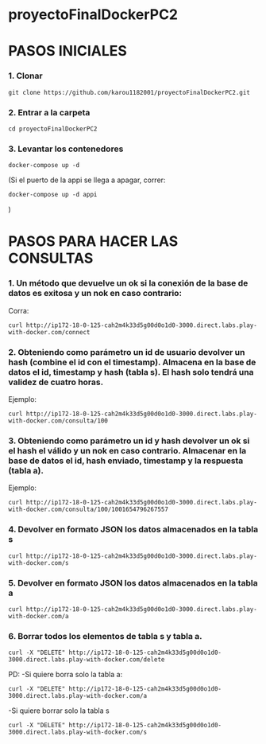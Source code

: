 # proyectoFinalDockerPC2

# PASOS INICIALES

### 1. Clonar

```
git clone https://github.com/karou1182001/proyectoFinalDockerPC2.git
```
### 2. Entrar a la carpeta
```
cd proyectoFinalDockerPC2
```
### 3. Levantar los contenedores
```
docker-compose up -d
```
(Si el puerto de la appi se llega a apagar, correr: 
```
docker-compose up -d appi
```
)

#  PASOS PARA HACER LAS CONSULTAS

### 1. Un método que devuelve un ok si la conexión de la base de datos es exitosa y un nok en caso contrario:
Corra:
```
curl http://ip172-18-0-125-cah2m4k33d5g00d0o1d0-3000.direct.labs.play-with-docker.com/connect
```
### 2. Obteniendo como parámetro un id de usuario devolver un hash (combine el id con el timestamp). Almacena en la base de datos el id, timestamp y hash (tabla s). El hash solo tendrá una validez de cuatro horas.

Ejemplo:
```
curl http://ip172-18-0-125-cah2m4k33d5g00d0o1d0-3000.direct.labs.play-with-docker.com/consulta/100
```
### 3. Obteniendo como parámetro un id y hash devolver un ok si el hash el válido y un nok en caso contrario. Almacenar en la base de datos el id, hash enviado, timestamp y la respuesta (tabla a).

Ejemplo:
```
curl http://ip172-18-0-125-cah2m4k33d5g00d0o1d0-3000.direct.labs.play-with-docker.com/consulta/100/1001654796267557
```
### 4. Devolver en formato JSON los datos almacenados en la tabla s
```
curl http://ip172-18-0-125-cah2m4k33d5g00d0o1d0-3000.direct.labs.play-with-docker.com/s
```
### 5. Devolver en formato JSON los datos almacenados en la tabla a
```
curl http://ip172-18-0-125-cah2m4k33d5g00d0o1d0-3000.direct.labs.play-with-docker.com/a
```
### 6. Borrar todos los elementos de tabla s y tabla a.
```
curl -X "DELETE" http://ip172-18-0-125-cah2m4k33d5g00d0o1d0-3000.direct.labs.play-with-docker.com/delete
```
PD: 
-Si quiere borra solo la tabla a:
```
curl -X "DELETE" http://ip172-18-0-125-cah2m4k33d5g00d0o1d0-3000.direct.labs.play-with-docker.com/a
```
-Si quiere borrar solo la tabla s
```
curl -X "DELETE" http://ip172-18-0-125-cah2m4k33d5g00d0o1d0-3000.direct.labs.play-with-docker.com/s
```




